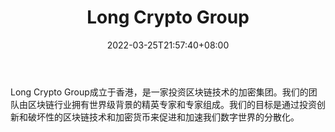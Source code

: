 ﻿---
weight: 
title: "Long Crypto Group"
description: "Long Crypto Group成立于香港，是一家投资区块链技术的加密集团"
date: 2022-03-25T21:57:40+08:00
lastmod: 2022-03-25T16:45:40+08:00
draft: false
authors: ["Metabd"]
featuredImage: "long-crypto-group.jpg"
link: ""
tags: ["投资机构","Long Crypto Group"]
categories: ["navigation"]
navigation: ["投资机构"]
lightgallery: true
toc: true
pinned: false
recommend: false
recommend1: false
---
Long Crypto Group成立于香港，是一家投资区块链技术的加密集团。我们的团队由区块链行业拥有世界级背景的精英专家和专家组成。我们的目标是通过投资创新和破坏性的区块链技术和加密货币来促进和加速我们数字世界的分散化。
